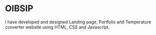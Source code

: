 # OIBSIP
I have developed and designed Landing page, Portfolio and Temperature converter website using HTML, CSS and Javascript.
